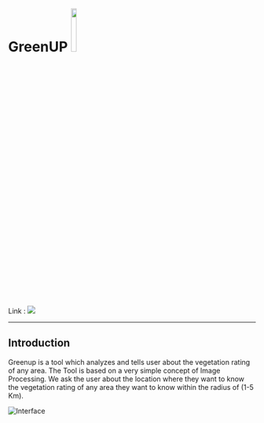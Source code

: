 # GreenUP <span><img src="https://github.com/amandewatnitrr/Wolfram/blob/main/GreenUp/GreenUp.png" width="15%"></span>
Link : <a href="https://www.wolframcloud.com/obj/ed5a9e64-20f3-477d-b44e-ece33a8fb720" target="_blank">
<img src="https://img.shields.io/badge/Wolfram-DD1100?style=for-the-badge&logo=Wolfram&logoColor=white"></a>
<hr>

## Introduction

Greenup is a tool which analyzes and tells user about the vegetation rating of any area.  The Tool is based on a very simple concept of Image Processing. We ask the user about the location where they want to know the vegetation rating of any area they want to know within the radius of (1-5 Km).

![Interface](https://github.com/amandewatnitrr/Wolfram/blob/main/GreenUp/Screenshot%202021-05-19%20052325.png)
